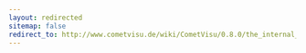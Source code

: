 ```yaml
---
layout: redirected
sitemap: false
redirect_to: http://www.cometvisu.de/wiki/CometVisu/0.8.0/the_internal_Editor/de
---
```


